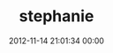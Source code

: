 ---
title: "stephanie"
date: 2012-11-14 21:01:34 00:00
permalink: /stephaniewhy
twitter: "stephaniewhy"
likes: [481,1339,1268,1375,1493,1664,1661,1657,1523,541,1137,1509,1670,398,1725,1743,1747,1540,2076,1904,2090,1985,448,715,979,1721,723,562,1047,446,2039,2032]
id: 1550
gravatar: "http://www.gravatar.com/avatar/af5a8f766eaf1d4ec0fbf10b6bd6e939"
---
